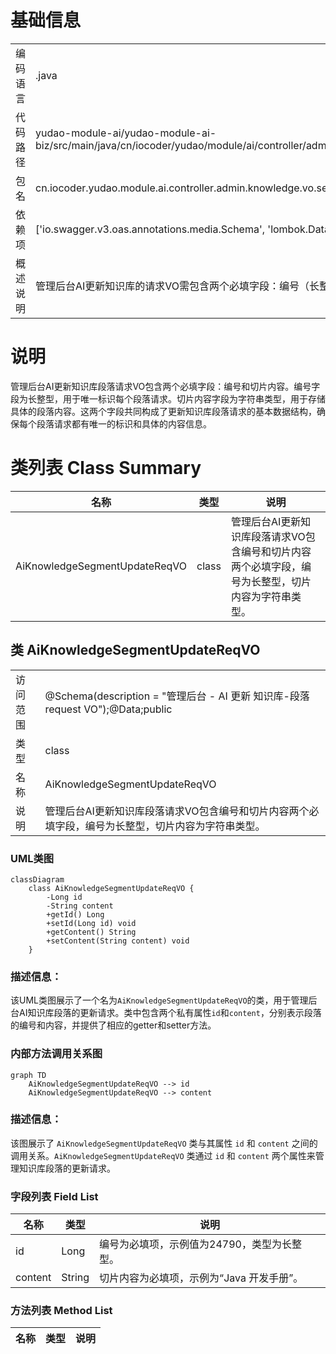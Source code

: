 # 基础信息

|      |      |
|------|------|
| 编码语言 | .java |
| 代码路径 | yudao-module-ai/yudao-module-ai-biz/src/main/java/cn/iocoder/yudao/module/ai/controller/admin/knowledge/vo/segment/AiKnowledgeSegmentUpdateReqVO.java |
| 包名 | cn.iocoder.yudao.module.ai.controller.admin.knowledge.vo.segment |
| 依赖项 | ['io.swagger.v3.oas.annotations.media.Schema', 'lombok.Data'] |
| 概述说明 | 管理后台AI更新知识库的请求VO需包含两个必填字段：编号（长整型）和切片内容（字符串类型）。 |

# 说明

管理后台AI更新知识库段落请求VO包含两个必填字段：编号和切片内容。编号字段为长整型，用于唯一标识每个段落请求。切片内容字段为字符串类型，用于存储具体的段落内容。这两个字段共同构成了更新知识库段落请求的基本数据结构，确保每个段落请求都有唯一的标识和具体的内容信息。

# 类列表 Class Summary

| 名称   | 类型  | 说明 |
|-------|------|-------------|
| AiKnowledgeSegmentUpdateReqVO | class | 管理后台AI更新知识库段落请求VO包含编号和切片内容两个必填字段，编号为长整型，切片内容为字符串类型。 |



## 类 AiKnowledgeSegmentUpdateReqVO

|      |      |
|------|------|
| 访问范围 | @Schema(description = "管理后台 - AI 更新 知识库-段落 request VO");@Data;public |
| 类型 | class |
| 名称 | AiKnowledgeSegmentUpdateReqVO |
| 说明 | 管理后台AI更新知识库段落请求VO包含编号和切片内容两个必填字段，编号为长整型，切片内容为字符串类型。 |


### UML类图

```mermaid
classDiagram
    class AiKnowledgeSegmentUpdateReqVO {
        -Long id
        -String content
        +getId() Long
        +setId(Long id) void
        +getContent() String
        +setContent(String content) void
    }
```

### 描述信息：
该UML类图展示了一个名为`AiKnowledgeSegmentUpdateReqVO`的类，用于管理后台AI知识库段落的更新请求。类中包含两个私有属性`id`和`content`，分别表示段落的编号和内容，并提供了相应的getter和setter方法。


### 内部方法调用关系图

```mermaid
graph TD
    AiKnowledgeSegmentUpdateReqVO --> id
    AiKnowledgeSegmentUpdateReqVO --> content
```

### 描述信息：
该图展示了 `AiKnowledgeSegmentUpdateReqVO` 类与其属性 `id` 和 `content` 之间的调用关系。`AiKnowledgeSegmentUpdateReqVO` 类通过 `id` 和 `content` 两个属性来管理知识库段落的更新请求。

### 字段列表 Field List

| 名称  | 类型  | 说明 |
|-------|-------|------|
| id | Long | 编号为必填项，示例值为24790，类型为长整型。 |
| content | String | 切片内容为必填项，示例为“Java 开发手册”。 |

### 方法列表 Method List

| 名称  | 类型  | 说明 |
|-------|-------|------|




